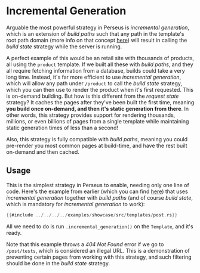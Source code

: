 # Incremental Generation

Arguable the most powerful strategy in Perseus is _incremental generation_, which is an extension of _build paths_ such that any path in the template's root path domain (more info on that concept [here](:reference/templates/intro)) will result in calling the _build state_ strategy while the server is running.

A perfect example of this would be an retail site with thousands of products, all using the `product` template. If we built all these with _build paths_, and they all require fetching information from a database, builds could take a very long time. Instead, it's far more efficient to use _incremental generation_, which will allow any path under `/product` to call the _build state_ strategy, which you can then use to render the product when it's first requested. This is on-demand building. But how is this different from the _request state_ strategy? It caches the pages after they've been built the first time, meaning **you build once on-demand, and then it's static generation from there**. In other words, this strategy provides support for rendering thousands, millions, or even billions of pages from a single template while maintaining static generation times of less than a second!

Also, this strategy is fully compatible with _build paths_, meaning you could pre-render you most common pages at build-time, and have the rest built on-demand and then cached.

## Usage

This is the simplest strategy in Perseus to enable, needing only one line of code. Here's the example from earlier (which you can find [here](https://github.com/arctic-hen7/perseus/blob/main/examples/showcase/src/templates/post.rs)) that uses _incremental generation_ together with _build paths_ (and of course _build state_, which is mandatory for _incremental generation_ to work):

```rust
{{#include ../../../../examples/showcase/src/templates/post.rs}}
```

All we need to do is run `.incremental_generation()` on the `Template`, and it's ready.

Note that this example throws a _404 Not Found_ error if we go to `/post/tests`, which is considered an illegal URL. This is a demonstration of preventing certain pages from working with this strategy, and such filtering should be done in the _build state_ strategy.

